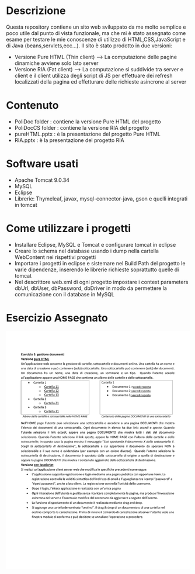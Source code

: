 # Descrizione
Questa repository contiene un sito web sviluppato da me molto semplice e poco utile dal punto di vista funzionale, ma che mi è stato assegnato come esame per testare le mie conoscenze di utilizzo di HTML,CSS,JavaScript e di Java (beans,servlets,ecc...). Il sito è stato prodotto in due versioni:

* Versione Pure HTML (Thin client) --> La computazione delle pagine dinamiche avviene solo lato server
* Versione RIA (Fat client) --> La computazione si suddivide tra server e client e il client utilizza degli script di JS per effettuare dei refresh localizzati della pagina ed 								effetturare delle richieste asincrone al server

# Contenuto

* PoliDoc folder   : contiene la versione Pure HTML del progetto
* PoliDocCS folder : contiene la versione RIA del progetto
* pureHTML.pptx    : è la presentazione del progetto Pure HTML
* RIA.pptx         : è la presentazione del progetto RIA

# Software usati

* Apache Tomcat 9.0.34
* MySQL
* Eclipse
* Librerie: Thymeleaf, javax, mysql-connector-java, gson e quelli integrati in tomcat

# Come utilizzare i progetti

* Installare Eclipse, MySQL e Tomcat e configurare tomcat in eclipse
* Creare lo schema nel database usando i dump nella cartella WebContent nei rispettivi progetti
* Importare i progetti in eclipse e sistemare nel Build Path del progetto le varie dipendenze, inserendo le librerie richieste soprattutto quelle di tomcat
* Nel descrittore web.xml di ogni progetto impostare i context parameters dbUrl, dbUser, dbPassword, dbDriver in modo da permettere la comunicazione con il database in MySQL

# Esercizio Assegnato

<img alt="es_img" src="esercizio.jpg">
